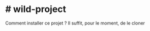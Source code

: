 # # wild-project
Comment installer ce projet ?
Il suffit, pour le moment, de le cloner

<!-- type your comment here --> 
